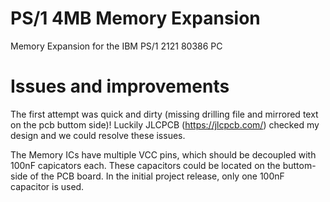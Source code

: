 # PS/1 4MB Memory Expansion
Memory Expansion for the IBM PS/1 2121 80386 PC

# Issues and improvements
The first attempt was quick and dirty (missing drilling file and mirrored text on the pcb buttom side)!
Luckily JLCPCB (https://jlcpcb.com/) checked my design and we could resolve these issues.

The Memory ICs have multiple VCC pins, which should be decoupled with 100nF capicators each.
These capacitors could be located on the buttom-side of the PCB board.
In the initial project release, only one 100nF capacitor is used.
